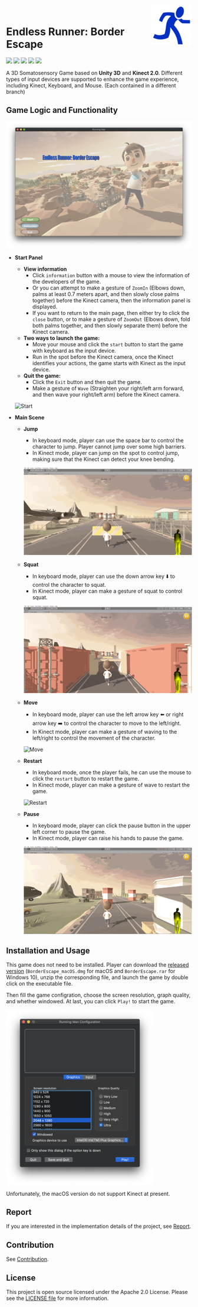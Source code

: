  <img src="./Images/run.png" align="right" height="110"/>

# Endless Runner: Border Escape

<p align="left">
    <a href="https://unity3d.com"><img src="https://badgen.net/badge/Unity/2019.3.0a3/orange" /></a>
     <a href="http://www.k4w.cn"><img src="https://badgen.net/badge/Kinect/2.0/purple" /></a>
    <a href="https://unity3d.com"><img src="https://badgen.net/badge/platform/windows,xbox%20360,macOS?list=1" /></a>
    <a href="LICENSE"><img src="https://badgen.net/badge/license/Apache%202.0/blue" /></a>
    <a href="https://github.com/154544017/BorderEscape"><img src="https://badgen.net/badge/-/github?icon=github&label" /></a>

A 3D Somatosensory Game based on **Unity 3D** and **Kinect 2.0**.  Different types of input devices are supported to enhance the game experience, including Kinect, Keyboard, and Mouse. (Each contained in a different branch)

## Game Logic and Functionality

![Start](Images/start.png)

- **Start Panel**
  
  - **View information**
    - Click `information` button with a mouse to view the information of the developers of the game. 
    - Or you can attempt to make a gesture of `ZoomIn` (Elbows down, palms at least 0.7 meters apart, and then slowly close palms together) before the Kinect camera, then the information panel is displayed.
    - If you want to return to the main page, then either try to click the `close` button, or to make a gesture of `ZoomOut` (Elbows down, fold both palms together, and then slowly separate them) before the Kinect camera.
  - **Two ways to launch the game:**
    - Move your mouse and click the `start` button to start the game with keyboard as the input device.
    - Run in the spot before the Kinect camera, once the Kinect identifies your actions, the game starts with Kinect as the input device.
  - **Quit the game:**
    - Click the `Exit` button and then quit the game.
    - Make a gesture of `Wave` (Straighten your right/left arm forward, and then wave your right/left arm) before the Kinect camera.
  
  ![Start](demo/start.gif)
  
- **Main Scene**

  - **Jump**

    - In keyboard mode, player can use the space bar to control the character to jump. Player cannot jump over some high barriers.
    - In Kinect mode, player can jump on the spot to control jump, making sure that the Kinect can detect your knee bending.

    ![jump](demo/jump.gif)

  - **Squat**

    - In keyboard mode, player can use the down arrow key ⬇️ to control the character to squat.
    - In Kinect mode, player can make a gesture of squat to control squat.

    ![squat](demo/squat.gif)

  - **Move**

    - In keyboard mode, player can use the left arrow key ⬅️ or right arrow key ➡️ to control the character to move to the left/right.
    - In Kinect mode, player can make a gesture of waving to the left/right to control the movement of the character.

    ![Move](demo/move.gif)

  - **Restart**

    - In keyboard mode, once the player fails, he can use the mouse to click the `restart` button to restart the game.
    - In Kinect mode, player can make a gesture of wave to restart the game.

    ![Restart](demo/restart.gif)

  - **Pause**

    - In keyboard mode, player can click the pause button in the upper left corner to pause the game.
    - In Kinect mode, player can raise his hands to pause the game.
    
    ![Pause](demo/pause.gif)

## Installation and Usage

This game does not need to be installed. Player can download the [released version](https://github.com/154544017/BorderEscape/releases) (`BorderEscape_macOS.dmg` for macOS and `BorderEscape.rar` for Windows 10), unzip the corresponding file, and launch the game by double click on the executable file.

Then fill the game configration, choose the screen resolution, graph quality, and whether windowed. At last, you can click `Play!` to start the game. 

<img src="./Images/configuration.png" align="center" width="400"/>

Unfortunately, the macOS version do not support Kinect at present.

## Report

If you are interested in the implementation details of the project, see [Report](Report.md).

## Contribution

See [Contribution](https://github.com/154544017/BorderEscape/graphs/contributors).

## License

This project is open source licensed under the Apache 2.0 License. Please see the [LICENSE file](LICENSE) for more information.
